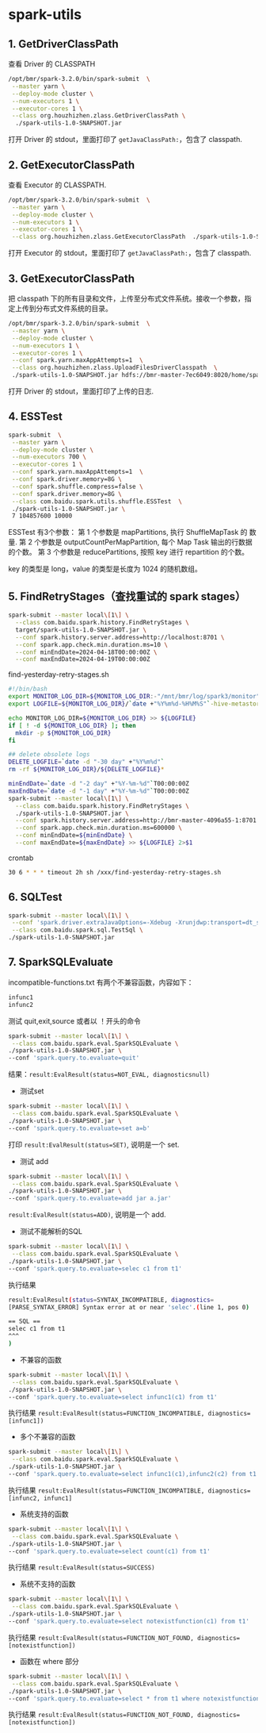 # spark-utils

## 1. GetDriverClassPath
查看 Driver 的 CLASSPATH
```bash
/opt/bmr/spark-3.2.0/bin/spark-submit  \
 --master yarn \
 --deploy-mode cluster \
 --num-executors 1 \
 --executor-cores 1 \
 --class org.houzhizhen.zlass.GetDriverClassPath \
  ./spark-utils-1.0-SNAPSHOT.jar
```
打开 Driver 的 stdout，里面打印了 `getJavaClassPath:`，包含了 classpath.

## 2. GetExecutorClassPath
查看 Executor 的 CLASSPATH.
```bash
/opt/bmr/spark-3.2.0/bin/spark-submit  \
 --master yarn \
 --deploy-mode cluster \
 --num-executors 1 \
 --executor-cores 1 \
 --class org.houzhizhen.zlass.GetExecutorClassPath  ./spark-utils-1.0-SNAPSHOT.jar
```
打开 Executor 的 stdout，里面打印了 `getJavaClassPath:`，包含了 classpath.

## 3. GetExecutorClassPath
把 classpath 下的所有目录和文件，上传至分布式文件系统。接收一个参数，指定上传到分布式文件系统的目录。
```bash
/opt/bmr/spark-3.2.0/bin/spark-submit  \
 --master yarn \
 --deploy-mode cluster \
 --num-executors 1 \
 --executor-cores 1 \
 --conf spark.yarn.maxAppAttempts=1  \
 --class org.houzhizhen.zlass.UploadFilesDriverClasspath  \
 ./spark-utils-1.0-SNAPSHOT.jar hdfs://bmr-master-7ec6049:8020/home/spark/houzhizhen/spark-jars1
```
打开 Driver 的 stdout，里面打印了上传的日志.

## 4. ESSTest

```bash
spark-submit  \
 --master yarn \
 --deploy-mode cluster \
 --num-executors 700 \
 --executor-cores 1 \
 --conf spark.yarn.maxAppAttempts=1  \
 --conf spark.driver.memory=8G \
 --conf spark.shuffle.compress=false \
 --conf spark.driver.memory=8G \
 --class com.baidu.spark.utils.shuffle.ESSTest  \
 ./spark-utils-1.0-SNAPSHOT.jar \
 7 104857600 10000
```
ESSTest 有3个参数：
第 1 个参数是 mapPartitions, 执行 ShuffleMapTask 的 数量.
第 2 个参数是 outputCountPerMapPartition, 每个 Map Task 输出的行数据的个数。
第 3 个参数是 reducePartitions, 按照 key 进行 repartition 的个数。

key 的类型是 long，value 的类型是长度为 1024 的随机数组。

## 5. FindRetryStages（查找重试的 spark stages）
```bash
spark-submit --master local\[1\] \
  --class com.baidu.spark.history.FindRetryStages \
  target/spark-utils-1.0-SNAPSHOT.jar \
  --conf spark.history.server.address=http://localhost:8701 \
  --conf spark.app.check.min.duration.ms=10 \
  --conf minEndDate=2024-04-18T00:00:00Z \
  --conf maxEndDate=2024-04-19T00:00:00Z
```

find-yesterday-retry-stages.sh 
```bash
#!/bin/bash
export MONITOR_LOG_DIR=${MONITOR_LOG_DIR:-"/mnt/bmr/log/spark3/monitor"}
export LOGFILE=${MONITOR_LOG_DIR}/`date +"%Y%m%d-%H%M%S"`-hive-metastore-monitor.log

echo MONITOR_LOG_DIR=${MONITOR_LOG_DIR} >> ${LOGFILE}
if [ ! -d ${MONITOR_LOG_DIR} ]; then
  mkdir -p ${MONITOR_LOG_DIR}
fi

## delete obsolete logs
DELETE_LOGFILE=`date -d "-30 day" +"%Y%m%d"`
rm -rf ${MONITOR_LOG_DIR}/${DELETE_LOGFILE}*

minEndDate=`date -d "-2 day" +"%Y-%m-%d"`T00:00:00Z
maxEndDate=`date -d "-1 day" +"%Y-%m-%d"`T00:00:00Z
spark-submit --master local\[1\] \
  --class com.baidu.spark.history.FindRetryStages \
  ./spark-utils-1.0-SNAPSHOT.jar \
  --conf spark.history.server.address=http://bmr-master-4096a55-1:8701 \
  --conf spark.app.check.min.duration.ms=600000 \
  --conf minEndDate=${minEndDate} \
  --conf maxEndDate=${maxEndDate} >> ${LOGFILE} 2>$1 

``` 
crontab 
```bash
30 6 * * * timeout 2h sh /xxx/find-yesterday-retry-stages.sh
```

## 6. SQLTest
```bash
spark-submit --master local\[1\] \
 --conf 'spark.driver.extraJavaOptions=-Xdebug -Xrunjdwp:transport=dt_socket,server=y,suspend=y,address=8000' \
 --class com.baidu.spark.sql.TestSql \
./spark-utils-1.0-SNAPSHOT.jar 

```

## 7.  SparkSQLEvaluate
incompatible-functions.txt 有两个不兼容函数，内容如下：
```bash
infunc1
infunc2
```
测试 quit,exit,source 或者以 ！开头的命令
```bash
spark-submit --master local\[1\] \
 --class com.baidu.spark.eval.SparkSQLEvaluate \
./spark-utils-1.0-SNAPSHOT.jar \
--conf 'spark.query.to.evaluate=quit'
```
结果：`result:EvalResult(status=NOT_EVAL, diagnosticsnull)`

* 测试set
```bash
spark-submit --master local\[1\] \
 --class com.baidu.spark.eval.SparkSQLEvaluate \
./spark-utils-1.0-SNAPSHOT.jar \
--conf 'spark.query.to.evaluate=set a=b'
```
打印 `result:EvalResult(status=SET)`, 说明是一个 set.

* 测试 add

```bash
spark-submit --master local\[1\] \
 --class com.baidu.spark.eval.SparkSQLEvaluate \
./spark-utils-1.0-SNAPSHOT.jar \
--conf 'spark.query.to.evaluate=add jar a.jar'
```
`result:EvalResult(status=ADD)`, 说明是一个 add.

* 测试不能解析的SQL
```bash
spark-submit --master local\[1\] \
 --class com.baidu.spark.eval.SparkSQLEvaluate \
./spark-utils-1.0-SNAPSHOT.jar \
--conf 'spark.query.to.evaluate=selec c1 from t1'
```
执行结果
```bash
result:EvalResult(status=SYNTAX_INCOMPATIBLE, diagnostics=
[PARSE_SYNTAX_ERROR] Syntax error at or near 'selec'.(line 1, pos 0)

== SQL ==
selec c1 from t1
^^^
)
```

* 不兼容的函数
```bash
spark-submit --master local\[1\] \
 --class com.baidu.spark.eval.SparkSQLEvaluate \
./spark-utils-1.0-SNAPSHOT.jar \
--conf 'spark.query.to.evaluate=select infunc1(c1) from t1'
```
执行结果
`result:EvalResult(status=FUNCTION_INCOMPATIBLE, diagnostics=[infunc1])`

* 多个不兼容的函数 
```bash
spark-submit --master local\[1\] \
 --class com.baidu.spark.eval.SparkSQLEvaluate \
./spark-utils-1.0-SNAPSHOT.jar \
--conf 'spark.query.to.evaluate=select infunc1(c1),infunc2(c2) from t1'
```
执行结果
`result:EvalResult(status=FUNCTION_INCOMPATIBLE, diagnostics=[infunc2, infunc1]`

* 系统支持的函数
```bash
spark-submit --master local\[1\] \
 --class com.baidu.spark.eval.SparkSQLEvaluate \
./spark-utils-1.0-SNAPSHOT.jar \
--conf 'spark.query.to.evaluate=select count(c1) from t1'
```
执行结果
`result:EvalResult(status=SUCCESS)`

* 系统不支持的函数

```bash
spark-submit --master local\[1\] \
 --class com.baidu.spark.eval.SparkSQLEvaluate \
./spark-utils-1.0-SNAPSHOT.jar \
--conf 'spark.query.to.evaluate=select notexistfunction(c1) from t1'
```
执行结果
`result:EvalResult(status=FUNCTION_NOT_FOUND, diagnostics=[notexistfunction])`

* 函数在 where 部分
```bash
spark-submit --master local\[1\] \
 --class com.baidu.spark.eval.SparkSQLEvaluate \
./spark-utils-1.0-SNAPSHOT.jar \
--conf 'spark.query.to.evaluate=select * from t1 where notexistfunction(c1) > 0'
```
执行结果
`result:EvalResult(status=FUNCTION_NOT_FOUND, diagnostics=[notexistfunction])`
